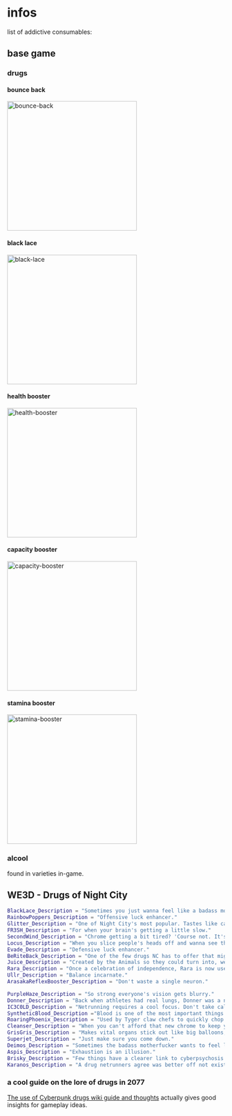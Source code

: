 # infos

list of addictive consumables:

## base game

### drugs

#### bounce back

<img src="screenshots/bounce-back.png" alt="bounce-back" width="300"/>

#### black lace

<img src="screenshots/black-lace.png" alt="black-lace" width="300"/>

#### health booster

<img src="screenshots/health-booster.png" alt="health-booster" width="300"/>

#### capacity booster

<img src="screenshots/capacity-booster.png" alt="capacity-booster" width="300"/>

#### stamina booster

<img src="screenshots/stamina-booster.png" alt="stamina-booster" width="300"/>

### alcool

found in varieties in-game.

## WE3D - Drugs of Night City

```lua
BlackLace_Description = "Sometimes you just wanna feel like a badass motherfucker."
RainbowPoppers_Description = "Offensive luck enhancer."
Glitter_Description = "One of Night City's most popular. Tastes like candy, makes you feel like candy."
FR3SH_Description = "For when your brain's getting a little slow."
SecondWind_Description = "Chrome getting a bit tired? 'Course not. It's chrome."
Locus_Description = "When you slice people's heads off and wanna see them fly a little farther."
Evade_Description = "Defensive luck enhancer."
BeRiteBack_Description = "One of the few drugs NC has to offer that might actually increase your lifespan."
Juice_Description = "Created by the Animals so they could turn into, well, ya know."
Rara_Description = "Once a celebration of independence, Rara is now used to fight for it."
Ullr_Description = "Balance incarnate."
ArasakaReflexBooster_Description = "Don't waste a single neuron."

PurpleHaze_Description = "So strong everyone's vision gets blurry."
Donner_Description = "Back when athletes had real lungs, Donner was a necessity for every marathoner out there."
IC3C0LD_Description = "Netrunning requires a cool focus. Don't take calm for granted."
SyntheticBlood_Description ="Blood is one of the most important things in the world to us. So why not carry some extra?"
RoaringPhoenix_Description = "Used by Tyger claw chefs to quickly chop up sushi. And sometimes people."
Cleanser_Description = "When you can't afford that new chrome to keep you safe against acid rain, jam this into your abdomen."
GrisGris_Description = "Makes vital organs stick out like big balloons, just ready to be popped."
Superjet_Description = "Just make sure you come down."
Deimos_Description = "Sometimes the badass motherfucker wants to feel like you."
Aspis_Description = "Exhaustion is an illusion."
Brisky_Description = "Few things have a clearer link to cyberpsychosis..."
Karanos_Description = "A drug netrunners agree was better off not existing."
```

### a cool guide on the lore of drugs in 2077

[The use of Cyberpunk drugs wiki guide and thoughts](https://www.unfinishedman.com/the-use-of-cyberpunk-drugs-wiki-guide-and-thoughts/) actually gives good insights for gameplay ideas.
